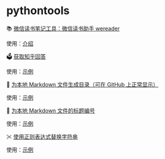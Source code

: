 # pythontools

📚 [微信读书笔记工具：微信读书助手 wereader](./wereader)

使用：[介绍](https://www.cnblogs.com/Higurashi-kagome/p/12872060.html)

🗳️ [获取知乎回答](./zhihu)

使用：[示例](./zhihu/README.md)

📑 [为本地 Markdown 文件生成目录（可在 GitHub 上正常显示）](./text_edit/toc.py)

使用：[示例](https://www.cnblogs.com/Higurashi-kagome/p/12724993.html#使用实例)

🔢 [为本地 Markdown 文件的标题编号](./text_edit/title_number.py)

使用：[示例](https://www.cnblogs.com/Higurashi-kagome/p/12747857.html#使用实例)

✂ [使用正则表达式替换字符串](./text_edit/str_replace.py)

使用：[示例](./demo/str_replace.md)